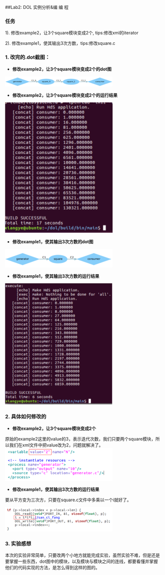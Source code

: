 ##Lab2: DOL 实例分析&编 编 程 

### 任务
1). 修改example2，让3个square模块变成2个, tips:修改xml的iterator

2). 修改example1，使其输出3次方数，tips:修改square.c


### **1. 改完的.dot截图：**
* **修改example2，让3个square模块变成2个的dot图**
 
<img src="https://raw.githubusercontent.com/xiangyeye/image/master/dot1.png" width = "350" alt="configure" />


* **修改example2，让3个square模块变成2个的运行结果**

 <img src="https://raw.githubusercontent.com/xiangyeye/image/master/result1.png" width = "350" alt="configure" />
 

* **修改example1，使其输出3次方数的dot图**

<img src="https://raw.githubusercontent.com/xiangyeye/image/master/dot2.png" width = "350" alt="configure" />


* **修改example1，使其输出3次方数的运行结果**

 <img src="https://raw.githubusercontent.com/xiangyeye/image/master/result2.png" width = "350" alt="configure" />
 

### **2. 具体如何修改的**
* **修改example2，让3个square模块变成2个**

原始的example2这里的value的3，表示迭代次数，我们只要两个square模块，所以我们在xml文件中把value改为2，问题就解决了。
<img src="https://raw.githubusercontent.com/xiangyeye/image/master/xiugai1.png" width = "350" alt="configure" />

* **修改example1，使其输出3次方数的运行结果**

要从平方变为三次方，只要在square.c文件中多乘以一个i就好了。

<img src="https://raw.githubusercontent.com/xiangyeye/image/master/xiugai2.png" width = "350" alt="configure" />


### **3. 实验感想**
本次的实验非常简单，只要改两个小地方就能完成实验，虽然实验不难，但是还是要掌握一些东西，dot图中的模块，以及模块与模块之间的连线，都要看懂并掌握他们的代码实现的方法，是怎么得到这样的图的。
